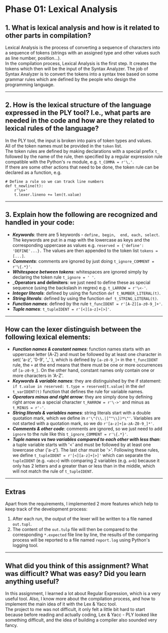 # Phase 01: Lexical Analysis
## 1. What is lexical analysis and how is it related to other parts in compilation?  

Lexical Analysis is the process of converting a 
sequence of characters into a sequence of tokens 
(strings with an assigned type and other values 
such as line number, position...).  
In the compilation process, Lexical Analysis is 
the first step. It creates the tokens which then
will be the input of the Syntax Analyzer. 
The job of Syntax Analyzer is to convert the 
tokens into a syntax tree based on some grammar 
rules which are defined by the people who design 
the programming language.

--------------------------------------------
## 2. How is the lexical structure of the language expressed in the PLY tool? I.e., what parts are needed in the code and how are they related to lexical rules of the language?
In the PLY tool, the input is broken into pairs of 
token types and values.  
All of the token names must be provided in the
```token``` list.  
The token rules are defined by making declarations
with a special prefix ```t_``` followed by the
name of the rule, then specified by a regular expression
rule compatible with the Python's ```re``` module,
e.g. ```t_COMMA = r'\,'```.  
If there are some other actions that need to be done, 
the token rule can be declared as a function, e.g.
```
# Define a rule so we can track line numbers
def t_newline(t):
    r'\n+'
    t.lexer.lineno += len(t.value)
```
--------------------------------------------
## 3. Explain how the following are recognized and handled in your code:
* ___Keywords___: there are 5 keywords - ```define, begin, 
end, each, select```.
The keywords are put in a map with the lowercase
as keys and the corresponding uppercase as values
e.g. ```reserved = {'define': 'DEFINE'...}.```
The values are then appended to the token list 
```tokens = [...]```.
* ___Comments___: comments are ignored by just doing 
```t_ignore_COMMENT = r'\{.*}'```.
* ___Whitespace between tokens___: whitespaces are ignored
simply by declaring the token rule 
```t_ignore = ' '```.
* ___Operators and delimiters__: 
we just need to define these as special sequence 
(using the backslash in regrex) e.g. 
```t_LARROW = r'\<-'```.
* ___Integer literals___: defined by using the function
```def t_NUMBER_LITERAL(t)```.
* ___String literals___: defined by using the function 
```def t_STRING_LITERAL(t)```.
* ___Function names___: defined by the rule 
```t_funcIDENT = r'[A-Z][a-z0-9_]+'```.
* ___Tuple names___: ```t_tupleIDENT = r'[<][a-z]+[>]'```.

--------------------------------------------
## How can the lexer distinguish between the following lexical elements:
* ___Function names & constant names___: function names 
starts with an uppercase letter (A-Z) and
must be followed by at least one character in
set( 'a-z', '0-9', '_' ), which is defined by 
```[a-z0-9_]+``` in the ```t_funcIDENT``` rule, the
```+``` at the end means that there must be one or 
more occurrences of ```[a-z0-9_]```. 
On the other hand, constant names only contain 
one or more characters in 'A-Z'.
* ___Keywords & variable names___: they are distinguished
by the if statement: ```if t.value in reserved:
t.type = reserved[t.value]``` in the 
```def t_varIDENT(t)``` function that defines the rule
for variable names.
* ___Operators minus and right arrow___: they are
simply done by defining right arrow as a special 
character ```t_RARROW = r'\->'``` and minus as
```t_MINUS = r'-'```.
* ___String literals & variables names___: string literals
start with a double quotation mark, which we define
 in ```r'\"(\\.|[^"\\])*\"'```. Variables are not
 started with a quotation mark, so we do 
 ```r'[a-z]+[a-zA-Z0-9_]*'```.
* ___Comments & other code___: comments are ignored, so 
 we just need to add ```ignore``` to the rule like
 this ```t_ignore_COMMENT = r'\{.*}'```.
* ___Tuple names vs two variables compared to each 
other with less than___: a tuple variable starts with '<' 
and must be followed by at least one lowercase 
char ('a-z'). The last char must be '>'. Following 
these rules, we define ```t_tupleIDENT = r'[<][a-z]+[>]'```
which can separate the ```tupleIDENT``` (e.g. ```<abc>```) 
with comparing 2 variables (e.g. ```a<b```) because 
it only has 2 letters and a greater 
than or less than in the middle, which will not 
match the rule of ```t_tupleIDENT```.
--------------------------------------------
## Extras
Apart from the requirements, I implemented 2 more 
features which help to keep track of the development
process:  
1. After each run, the output of the lexer will be
written to a file named ```out.tupl```. 
2. The content of the ```out.tulp``` file will then
be compared to the corresponding ```*.expected```
file line by line, the results of the comparing process
will be reported to a file named ```report.log``` using
Python's logging tool.

--------------------------------------------
## What did you think of this assignment? What was difficult? What was easy? Did you learn anything useful?
In this assignment, I learned a lot about Regular Expression,
which is a very useful tool. Also, I know more about
the compilation process, and how to implement the 
main idea of it with the Lex & Yacc tool.  
The project to me was not difficult, it only felt a little
bit hard to start because before reading and actually
coding, Lex & Yacc - PLY looked like something
difficult, and the idea of building a compiler
also sounded very fancy.